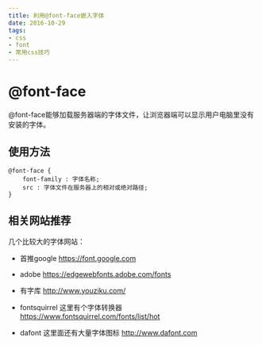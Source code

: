 ```yaml
---
title: 利用@font-face嵌入字体
date: 2016-10-29
tags: 
- css
- font
- 常用css技巧
---
```


# @font-face
@font-face能够加载服务器端的字体文件，让浏览器端可以显示用户电脑里没有安装的字体。

## 使用方法
```css3
@font-face {
    font-family : 字体名称;
    src : 字体文件在服务器上的相对或绝对路径;
}
```
## 相关网站推荐
几个比较大的字体网站：
- 首推google
https://font.google.com

- adobe
https://edgewebfonts.adobe.com/fonts

- 有字库
http://www.youziku.com/

- fontsquirrel
这里有个字体转换器
https://www.fontsquirrel.com/fonts/list/hot

- dafont
这里面还有大量字体图标
http://www.dafont.com

